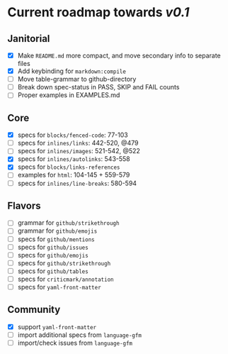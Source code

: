 # Current roadmap towards _v0.1_

## Janitorial

- [x] Make `README.md` more compact, and move secondary info to separate files
- [x] Add keybinding for `markdown:compile`
- [ ] Move table-grammar to github-directory
- [ ] Break down spec-status in PASS, SKIP and FAIL counts
- [ ] Proper examples in EXAMPLES.md

## Core

- [x] specs for `blocks/fenced-code`: 77-103
- [ ] specs for `inlines/links`: 442-520, @479
- [ ] specs for `inlines/images`: 521-542, @522
- [x] specs for `inlines/autolinks`: 543-558
- [x] specs for `blocks/links-references`
- [ ] examples for `html`: 104-145 + 559-579
- [ ] specs for `inlines/line-breaks`: 580-594

## Flavors

- [ ] grammar for `github/strikethrough`
- [ ] grammar for `github/emojis`
- [ ] specs for `github/mentions`
- [ ] specs for `github/issues`
- [ ] specs for `github/emojis`
- [ ] specs for `github/strikethrough`
- [ ] specs for `github/tables`
- [ ] specs for `criticmark/annotation`
- [ ] specs for `yaml-front-matter`

## Community

- [x] support `yaml-front-matter`
- [ ] import additional specs from `language-gfm`
- [ ] import/check issues from `language-gfm`
